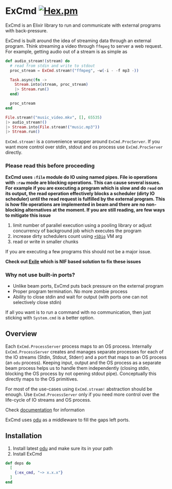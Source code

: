 # ExCmd [![Hex.pm](https://img.shields.io/hexpm/v/ex_cmd.svg)](https://hex.pm/packages/ex_cmd)

ExCmd is an Elixir library to run and communicate with external programs with back-pressure.

ExCmd is built around the idea of streaming data through an external program. Think streaming a video through `ffmpeg` to server a web request. For example, getting audio out of a stream is as simple as
``` elixir
def audio_stream!(stream) do
  # read from stdin and write to stdout
  proc_stream = ExCmd.stream!("ffmpeg", ~w(-i - -f mp3 -))

  Task.async(fn ->
    Stream.into(stream, proc_stream)
    |> Stream.run()
  end)

  proc_stream
end

File.stream!("music_video.mkv", [], 65535)
|> audio_stream!()
|> Stream.into(File.stream!("music.mp3"))
|> Stream.run()
```

`ExCmd.stream!` is a convenience wrapper around `ExCmd.ProcServer`. If you want more control over stdin, stdout and os process use `ExCmd.ProcServer` directly.

### Please read this before proceeding

**ExCmd uses `:file` module do IO using named pipes. File io operations with `:raw` mode are blocking operations. This can cause several issues. For example if you are executing a program which is slow and do `read` on its output, the read operation effectively blocks a scheduler (dirty IO scheduler) until the read request is fulfilled by the external program. This is how file operations are implemented in beam and there are no non-blocking alternatives at the moment. If you are still reading, are few ways to mitigate this issue**

1. limit number of parallel execution using a pooling library or adjust concurrency of background job which executes the program
2. increase dirty schedulers count using [`+SDio`](https://erlang.org/doc/man/erl.html) VM arg
3. read or write in smaller chunks

If you are executing a few programs this should not be a major issue.

**Check out [Exile](https://github.com/akash-akya/exile) which is NIF based solution to fix these issues**

### Why not use built-in ports?
* Unlike beam ports, ExCmd puts back pressure on the external program
* Proper program termination. No more zombie process
* Ability to close stdin and wait for output (with ports one can not selectively close stdin)

If all you want is to run a command with no communication, then just sticking with `System.cmd` is a better option.

## Overview
Each `ExCmd.ProcessServer` process maps to an OS process. Internally `ExCmd.ProcessServer` creates and manages separate processes for each of the IO streams (Stdin, Stdout, Stderr) and a port that maps to an OS process (an `odu` process). Keeping input, output and the OS process as a separate beam process helps us to handle them independently (closing stdin, blocking the OS process by not opening stdout pipe). Conceptually this directly maps to the OS primitives.

For most of the use-cases using `ExCmd.stream!` abstraction should be enough. Use `ExCmd.ProcessServer` only if you need more control over the life-cycle of IO streams and OS process.

Check [documentation](https://hexdocs.pm/ex_cmd/readme.html) for information

ExCmd uses [odu](https://github.com/akash-akya/odu) as a middleware to fill the gaps left ports.

## Installation

1. Install latest [odu](https://github.com/akash-akya/odu) and make sure its in your path
2. Install ExCmd
```elixir
def deps do
  [
    {:ex_cmd, "~> x.x.x"}
  ]
end
```
